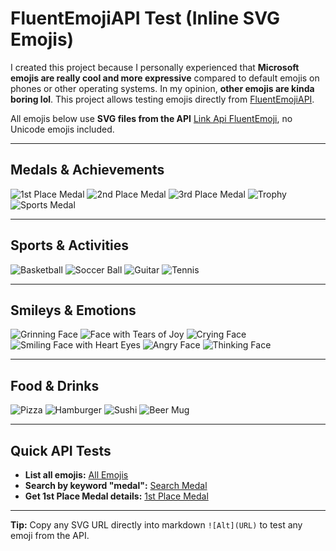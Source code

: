 # FluentEmojiAPI Test (Inline SVG Emojis)

I created this project because I personally experienced that **Microsoft emojis are really cool and more expressive** compared to default emojis on phones or other operating systems. In my opinion, **other emojis are kinda boring lol**. This project allows testing emojis directly from [FluentEmojiAPI](https://github.com/rianmubarok/fluentemojiapi).

All emojis below use **SVG files from the API** [Link Api FluentEmoji](https://fluentemojiapi-production.up.railway.app/), no Unicode emojis included.

---

## Medals & Achievements

![1st Place Medal](https://fluentemojiapi-production.up.railway.app/svg/1st-place-medal-color.svg)  ![2nd Place Medal](https://fluentemojiapi-production.up.railway.app/svg/2nd-place-medal-color.svg)  ![3rd Place Medal](https://fluentemojiapi-production.up.railway.app/svg/3rd-place-medal-color.svg)  ![Trophy](https://fluentemojiapi-production.up.railway.app/svg/trophy-color.svg)  ![Sports Medal](https://fluentemojiapi-production.up.railway.app/svg/sports-medal-color.svg)    

---

## Sports & Activities

![Basketball](https://fluentemojiapi-production.up.railway.app/svg/basketball-color.svg)  ![Soccer Ball](https://fluentemojiapi-production.up.railway.app/svg/soccer-ball-color.svg)  ![Guitar](https://fluentemojiapi-production.up.railway.app/svg/guitar-color.svg)  ![Tennis](https://fluentemojiapi-production.up.railway.app/svg/tennis-color.svg)

---

## Smileys & Emotions

![Grinning Face](https://fluentemojiapi-production.up.railway.app/svg/grinning-face-color.svg)  ![Face with Tears of Joy](https://fluentemojiapi-production.up.railway.app/svg/face-with-tears-of-joy-color.svg)  ![Crying Face](https://fluentemojiapi-production.up.railway.app/svg/crying-face-color.svg)  ![Smiling Face with Heart Eyes](https://fluentemojiapi-production.up.railway.app/svg/smiling-face-with-heart-eyes-color.svg)  ![Angry Face](https://fluentemojiapi-production.up.railway.app/svg/angry-face-color.svg)  ![Thinking Face](https://fluentemojiapi-production.up.railway.app/svg/thinking-face-color.svg)    

---

## Food & Drinks

![Pizza](https://fluentemojiapi-production.up.railway.app/svg/pizza-color.svg)  ![Hamburger](https://fluentemojiapi-production.up.railway.app/svg/hamburger-color.svg)  ![Sushi](https://fluentemojiapi-production.up.railway.app/svg/sushi-color.svg)  ![Beer Mug](https://fluentemojiapi-production.up.railway.app/svg/beer-mug-color.svg)

---

## Quick API Tests

- **List all emojis:** [All Emojis](https://fluentemojiapi-production.up.railway.app/emojis)    
- **Search by keyword "medal":** [Search Medal](https://fluentemojiapi-production.up.railway.app/emojis/search?q=medal)    
- **Get 1st Place Medal details:** [1st Place Medal](https://fluentemojiapi-production.up.railway.app/emojis/1st-place-medal)    

---

**Tip:** Copy any SVG URL directly into markdown `![Alt](URL)` to test any emoji from the API.
